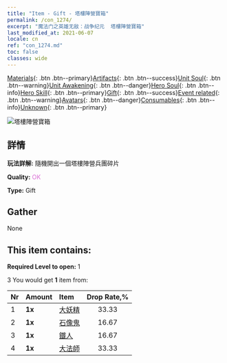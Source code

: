 ```yaml
---
title: "Item - Gift - 塔樓陣營寶箱"
permalink: /con_1274/
excerpt: "魔法门之英雄无敌：战争纪元  塔樓陣營寶箱"
last_modified_at: 2021-06-07
locale: cn
ref: "con_1274.md"
toc: false
classes: wide
---
```

 [Materials](/ItemsCN/){: .btn .btn--primary}[Artifacts](/ItemsCN/Artifacts/){: .btn .btn--success}[Unit Soul](/ItemsCN/UnitSoul/){: .btn .btn--warning}[Unit Awakening](/ItemsCN/UnitAwakening/){: .btn .btn--danger}[Hero Soul](/ItemsCN/HeroSoul/){: .btn .btn--info}[Hero Skill](/ItemsCN/HeroSkill/){: .btn .btn--primary}[Gift](/ItemsCN/Gift/){: .btn .btn--success}[Event related](/ItemsCN/Events/){: .btn .btn--warning}[Avatars](/ItemsCN/Avatars/){: .btn .btn--danger}[Consumables](/ItemsCN/Consumables/){: .btn .btn--info}[Unknown](/ItemsCN/Unknown/){: .btn .btn--primary}

 ![塔樓陣營寶箱](/images/t/i_904006.png)

## 詳情
 **玩法詳解:** 隨機開出一個塔樓陣營兵團碎片

 **Quality:** <span style="color: #DA70D6">OK</span>

 **Type:** Gift

## Gather

  None

## This item contains:

 **Required Level to open:** 1

 3 You would get **1** item  from:

  | Nr | Amount |     Item    | Drop Rate,% |
  |:---|:-------|:------------|:---------:|
  | 1 |  **1x** | [大妖精](/cn/Items/unt_235/) | 33.33 | 
  | 2 |  **1x** | [石像鬼](/cn/Items/unt_236/) | 16.67 | 
  | 3 |  **1x** | [鐵人](/cn/Items/unt_237/) | 16.67 | 
  | 4 |  **1x** | [大法師](/cn/Items/unt_238/) | 33.33 | 
